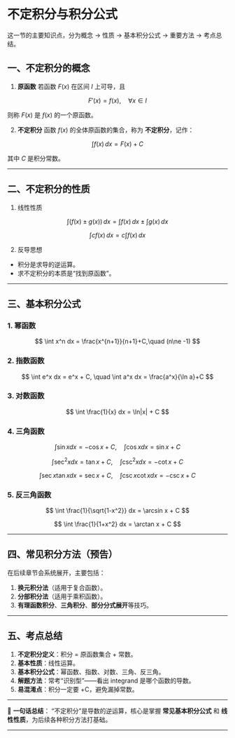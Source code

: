 
# 不定积分与积分公式
这一节的主要知识点，分为概念 → 性质 → 基本积分公式 → 重要方法 → 考点总结。



## 一、不定积分的概念

1. **原函数**
   若函数 $F(x)$ 在区间 $I$ 上可导，且

$$
F'(x) = f(x), \quad \forall x \in I
$$

则称 $F(x)$ 是 $f(x)$ 的一个原函数。

2. **不定积分**
   函数 $f(x)$ 的全体原函数的集合，称为 **不定积分**，记作：

$$
\int f(x)\,dx = F(x) + C
$$

其中 $C$ 是积分常数。

---

## 二、不定积分的性质

1. 线性性质

$$
\int \big(f(x) \pm g(x)\big)\,dx = \int f(x)\,dx \pm \int g(x)\,dx
$$

$$
\int c f(x)\,dx = c\int f(x)\,dx
$$

2. 反导思想

* 积分是求导的逆运算。
* 求不定积分的本质是“找到原函数”。

---

## 三、基本积分公式

### 1. 幂函数

$$
\int x^n dx = \frac{x^{n+1}}{n+1}+C,\quad (n\ne -1)
$$

### 2. 指数函数

$$
\int e^x dx = e^x + C, \quad \int a^x dx = \frac{a^x}{\ln a}+C
$$

### 3. 对数函数

$$
\int \frac{1}{x} dx = \ln|x| + C
$$

### 4. 三角函数

$$
\int \sin x dx = -\cos x + C, \quad \int \cos x dx = \sin x + C
$$

$$
\int \sec^2 x dx = \tan x + C, \quad \int \csc^2 x dx = -\cot x + C
$$

$$
\int \sec x \tan x dx = \sec x + C, \quad \int \csc x \cot x dx = -\csc x + C
$$

### 5. 反三角函数

$$
\int \frac{1}{\sqrt{1-x^2}} dx = \arcsin x + C
$$

$$
\int \frac{1}{1+x^2} dx = \arctan x + C
$$

---

## 四、常见积分方法（预告）

在后续章节会系统展开，主要包括：

1. **换元积分法**（适用于复合函数）。
2. **分部积分法**（适用于乘积函数）。
3. **有理函数积分**、**三角积分**、**部分分式展开**等技巧。

---

## 五、考点总结

1. **不定积分定义**：积分 = 原函数集合 + 常数。
2. **基本性质**：线性运算。
3. **基本积分公式**：幂函数、指数、对数、三角、反三角。
4. **解题方法**：常考“识别型”——看出 integrand 是哪个函数的导数。
5. **易混淆点**：积分一定要 +C，避免漏掉常数。

---

📌 **一句话总结**：
“不定积分”是导数的逆运算，核心是掌握 **常见基本积分公式** 和 **线性性质**，为后续各种积分方法打基础。

---


